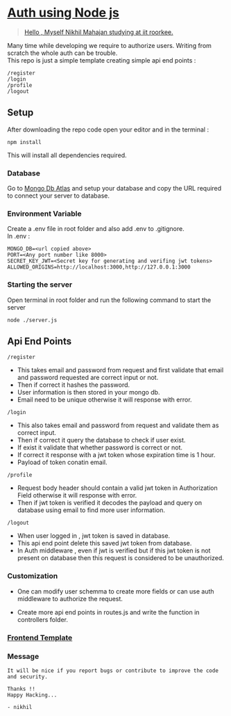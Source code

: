 # [Auth using Node js](https://github.com/nik-55/auth-using-nodejs.git)

> [Hello , Myself Nikhil Mahajan studying at iit roorkee.](https://github.com/nik-55)

Many time while developing we require to authorize users. Writing from scratch the whole auth can be trouble.  
This repo is just a simple template creating simple api end points :

```
/register
/login
/profile
/logout
```

## Setup

After downloading the repo code open your editor and in the terminal :

```
npm install
```

This will install all dependencies required.

### Database

Go to [Mongo Db Atlas]("https://www.mongodb.com/atlas") and setup your database and copy the URL required to connect your server to database.

### Environment Variable

Create a .env file in root folder and also add .env to .gitignore.  
In .env :

```
MONGO_DB=<url copied above>
PORT=<Any port number like 8000>
SECRET_KEY_JWT=<Secret key for generating and verifing jwt tokens>
ALLOWED_ORIGINS=http://localhost:3000,http://127.0.0.1:3000
```

### Starting the server

Open terminal in root folder and run the following command to start the server

```
node ./server.js
```

## Api End Points

`/register`

- This takes email and password from request and first validate that email and password requested are correct input or not.
- Then if correct it hashes the password.
- User information is then stored in your mongo db.
- Email need to be unique otherwise it will response with error.

`/login`

- This also takes email and password from request and validate them as correct input.
- Then if correct it query the database to check if user exist.
- If exist it validate that whether password is correct or not.
- If correct it response with a jwt token whose expiration time is 1 hour.
- Payload of token conatin email.

`/profile`

- Request body header should contain a valid jwt token in Authorization Field otherwise it will response with error.
- Then if jwt token is verified it decodes the payload and query on database using email to find more user information.

`/logout`

- When user logged in , jwt token is saved in database.
- This api end point delete this saved jwt token from database.
- In Auth middleware , even if jwt is verified but if this jwt token is not present on database then this request is considered to be unauthorized.

### Customization

- One can modify user schemma to create more fields or can use auth middleware to authorize the request.

- Create more api end points in routes.js
  and write the function in controllers folder.

### [Frontend Template](https://github.com/nik-55/auth-frontend)

### Message

```
It will be nice if you report bugs or contribute to improve the code and security.

Thanks !!
Happy Hacking...

- nikhil
```
